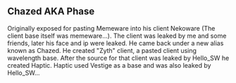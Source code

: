 ## Chazed AKA Phase
Originally exposed for pasting Memeware into his client Nekoware (The client base itself was memeware...). 
The client was leaked by me and some friends, later his face and ip were leaked. 
He came back under a new alias known as Chazed. He created "Zyth" client, a pasted client using wavelength base.
After the source for that client was leaked by Hello_SW he created Haptic. Haptic used Vestige as a base and was also leaked by Hello_SW...
